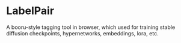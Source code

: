 # LabelPair
A booru-style tagging tool in browser, which used for training stable diffusion checkpoints, hypernetworks, embeddings, lora, etc.
